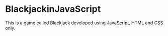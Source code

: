 # BlackjackinJavaScript
This is a game called Blackjack developed using JavaScript, HTML and CSS only.
